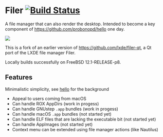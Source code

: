 # Filer [![Build Status](https://travis-ci.com/probonopd/filer.svg)](https://travis-ci.com/probonopd/filer)

A file manager that can also render the desktop. Intended to become a key component of https://github.com/probonopd/hello one day.

![](https://user-images.githubusercontent.com/2480569/91669014-dfcdcf80-eb11-11ea-861f-c6e35ddc6980.png)

This is a fork of an earlier version of https://github.com/lxde/filer-qt, a Qt port of the LXDE file manager Filer.

Locally builds successfully on FreeBSD 12.1-RELEASE-p8.

## Features

Minimalistic simplicity, see [hello](https://github.com/probonopd/hello) for the background

* Appeal to users coming from macOS
* Can handle ROX AppDirs (work in progess)
* Can handle GNUstep `.app` bundles (work in progess)
* Can handle macOS `.app` bundles (not started yet)
* Can handle ELF files that are lacking the executable bit (not started yet)
* Can handle AppImages (not started yet)
* Context menu can be extended using file manager actions (like Nautilus)
